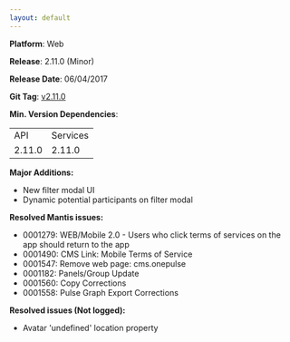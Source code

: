 ```yaml
---
layout: default
---
```


**Platform**: Web

**Release**: 2.11.0 (Minor)

**Release Date**: 06/04/2017

**Git Tag**: [v2.11.0](https://github.com/OnePulse/onepulse-v2-web/releases/tag/v2.11.0)

**Min. Version Dependencies**:

<table>
  <tr>
    <td>API</td>
    <td>Services</td>
  </tr>
  <tr>
    <td>2.11.0</td>
    <td>2.11.0</td>
  </tr>
</table>

**Major Additions:**
*   New filter modal UI
*   Dynamic potential participants on filter modal

**Resolved Mantis issues:**
*   0001279: WEB/Mobile 2.0 - Users who click terms of services on the app should return to the app
*   0001490: CMS Link: Mobile Terms of Service
*   0001547: Remove web page: cms.onepulse
*   0001182: Panels/Group Update
*   0001560: Copy Corrections
*   0001558: Pulse Graph Export Corrections

**Resolved issues (Not logged):**
*   Avatar 'undefined' location property